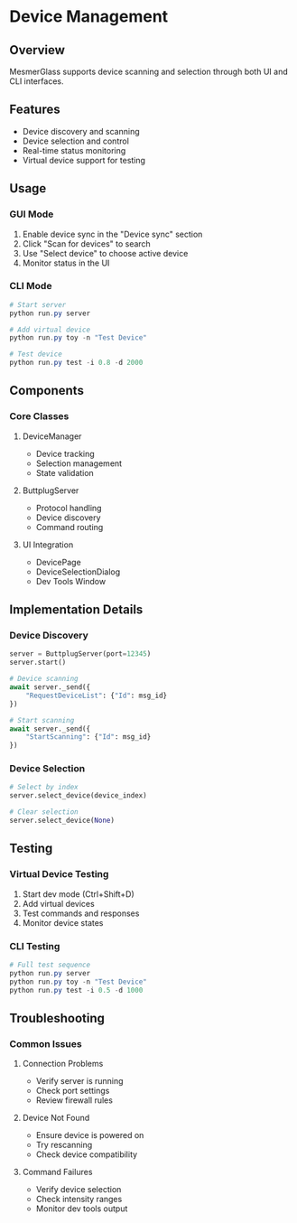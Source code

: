 # Device Management

## Overview
MesmerGlass supports device scanning and selection through both UI and CLI interfaces.

## Features
- Device discovery and scanning
- Device selection and control
- Real-time status monitoring
- Virtual device support for testing

## Usage

### GUI Mode
1. Enable device sync in the "Device sync" section
2. Click "Scan for devices" to search
3. Use "Select device" to choose active device
4. Monitor status in the UI

### CLI Mode
```powershell
# Start server
python run.py server

# Add virtual device
python run.py toy -n "Test Device"

# Test device
python run.py test -i 0.8 -d 2000
```

## Components

### Core Classes
1. DeviceManager
   - Device tracking
   - Selection management
   - State validation

2. ButtplugServer
   - Protocol handling
   - Device discovery
   - Command routing

3. UI Integration
   - DevicePage
   - DeviceSelectionDialog
   - Dev Tools Window

## Implementation Details

### Device Discovery
```python
server = ButtplugServer(port=12345)
server.start()

# Device scanning
await server._send({
    "RequestDeviceList": {"Id": msg_id}
})

# Start scanning
await server._send({
    "StartScanning": {"Id": msg_id}
})
```

### Device Selection
```python
# Select by index
server.select_device(device_index)

# Clear selection
server.select_device(None)
```

## Testing

### Virtual Device Testing
1. Start dev mode (Ctrl+Shift+D)
2. Add virtual devices
3. Test commands and responses
4. Monitor device states

### CLI Testing
```powershell
# Full test sequence
python run.py server
python run.py toy -n "Test Device"
python run.py test -i 0.5 -d 1000
```

## Troubleshooting

### Common Issues
1. Connection Problems
   - Verify server is running
   - Check port settings
   - Review firewall rules

2. Device Not Found
   - Ensure device is powered on
   - Try rescanning
   - Check device compatibility

3. Command Failures
   - Verify device selection
   - Check intensity ranges
   - Monitor dev tools output
